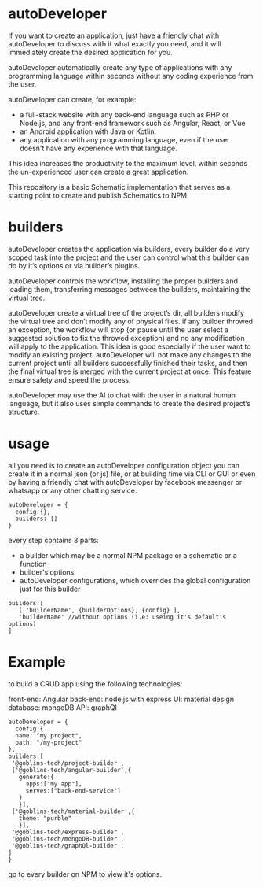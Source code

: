 # autoDeveloper

If you want to create an application, just have a friendly chat with autoDeveloper to discuss with it what exactly you need, and it will immediately create the desired application for you.

autoDeveloper automatically create any type of applications with any programming language within seconds without any coding experience from the user.

autoDeveloper can create, for example:

- a full-stack website with any back-end language such as PHP or Node.js, and any front-end framework such as Angular, React, or Vue
- an Android application with Java or Kotlin.
- any application with any programming language, even if the user doesn't have any experience with that language.

This idea increases the productivity to the maximum level, within seconds the un-experienced user can create a great application.

This repository is a basic Schematic implementation that serves as a starting point to create and publish Schematics to NPM.

# builders

autoDeveloper creates the application via builders, every builder do a very scoped task into the project and the user can control what this builder can do by it’s options or via builder’s plugins.

autoDeveloper controls the workflow, installing the proper builders and loading them, transferring messages between the builders, maintaining the virtual tree.

autoDeveloper create a virtual tree of the project’s dir, all builders modify the virtual tree and don’t modify any of physical files.
if any builder throwed an exception, the workflow will stop (or pause until the user select a suggested solution to fix the throwed exception) and no any modification will apply to the application.
This idea is good especially if the user want to modify an existing project.
autoDeveloper will not make any changes to the current project until all builders successfully finished their tasks, and then the final virtual tree is merged with the current project at once.
This feature ensure safety and speed the process.

autoDeveloper may use the AI to chat with the user in a natural human language, but it also uses simple commands to create the desired project‘s structure.

# usage

all you need is to create an autoDeveloper configuration object
you can create it in a normal json (or js) file, or at building time via CLI or GUI
or even by having a friendly chat with autoDeveloper by facebook messenger or whatsapp
or any other chatting service.

```
autoDeveloper = {
  config:{},
  builders: []
}
```

every step contains 3 parts:

- a builder which may be a normal NPM package or a schematic or a function
- builder's options
- autoDeveloper configurations, which overrides the global configuration just for this builder

```
builders:[
   [ 'builderName', {builderOptions}, {config} ],
   'builderName' //without options (i.e: useing it's default's options)
]
```

# Example

to build a CRUD app using the following technologies:

front-end: Angular
back-end: node.js with express
UI: material design
database: mongoDB
API: graphQl

```
autoDeveloper = {
  config:{
  name: "my project",
  path: "/my-project"
},
builders:[
 '@goblins-tech/project-builder',
 ['@goblins-tech/angular-builder',{
   generate:{
     apps:["my app"],
     serves:["back-end-service"]
   }
   }],
 ['@goblins-tech/material-builder',{
   theme: "purble"
   }],
 '@goblins-tech/express-builder',
 '@goblins-tech/mongoDB-builder',
 '@goblins-tech/graphQl-builder',
]
}
```

go to every builder on NPM to view it's options.
